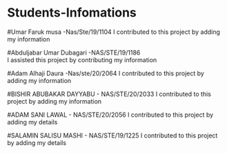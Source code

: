 # Students-Infomations

#Umar Faruk musa -Nas/Ste/19/1104
I contributed to this project by adding my information

#Abduljabar Umar Dubagari -NAS/STE/19/1186
I assisted this project by contributing my information

#Adam Alhaji Daura -Nas/ste/20/2064
I contributed to this project by adding my information

#BISHIR ABUBAKAR DAYYABU - NAS/STE/20/2033
I contributed to this project by adding my information

#ADAM SANI LAWAL - NAS/STE/20/2056
I contributed to this project by adding my details

#SALAMIN SALISU MASHI - NAS/STE/19/1225
I contributed to this project by adding my details

